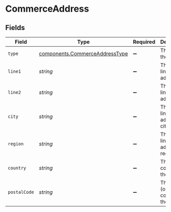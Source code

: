 # CommerceAddress


## Fields

| Field                                                                            | Type                                                                             | Required                                                                         | Description                                                                      |
| -------------------------------------------------------------------------------- | -------------------------------------------------------------------------------- | -------------------------------------------------------------------------------- | -------------------------------------------------------------------------------- |
| `type`                                                                           | [components.CommerceAddressType](../../models/components/commerceaddresstype.md) | :heavy_minus_sign:                                                               | The type of the address                                                          |
| `line1`                                                                          | *string*                                                                         | :heavy_minus_sign:                                                               | The first line of the address                                                    |
| `line2`                                                                          | *string*                                                                         | :heavy_minus_sign:                                                               | The second line of the address                                                   |
| `city`                                                                           | *string*                                                                         | :heavy_minus_sign:                                                               | The third line of the address, or city                                           |
| `region`                                                                         | *string*                                                                         | :heavy_minus_sign:                                                               | The fourth line of the address, or region                                        |
| `country`                                                                        | *string*                                                                         | :heavy_minus_sign:                                                               | The country for the address                                                      |
| `postalCode`                                                                     | *string*                                                                         | :heavy_minus_sign:                                                               | The postal (or zip) code for the address                                         |